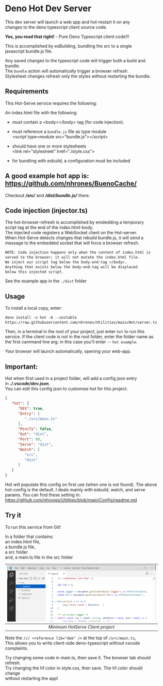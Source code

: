 
# Deno Hot Dev Server

This dev server will launch a web app and hot-restart it on any    
changes to the deno typescript client source code.   

**Yes, you read that right!** - Pure Deno Typescript client code!!!

This is accomplished by esBuilding, bundling the src to a single    
javascript bundle.js file. 

Any saved changes to the typescript code will trigger both a build and bundle.   
The `bundle` action will automatically trigger a browser refresh.   
Stylesheet changes refresh only the styles without restarting the bundle.   

## Requirements
This Hot-Serve service requires the following:
    
An index.html file with the following:    
  - must contain a \<body\>\</body\> tag (for code injection).
  - must reference a `bundle.js` file as type module    
     \<script type=module src="bundle.js"\>\</script\>
  - should have one or more stylesheets     
     \<link rel="stylesheet" href="./style.css"\>
     
  - for bundling with esbuild, a configuration must be included
 
## A good example hot app is: https://github.com/nhrones/BuenoCache/
Checkout **_/src/_** and **_/dist/bundle.js/_** there.

## Code injection (injector.ts)
The hot-browser-refresh is accomplished by emdedding a temporary   
script tag at the end of the index.html-body.   
The injected code registers a WebSocket client on the Hot-server.   
When Hot-Serve detects changes that rebuild bundle.js, it will send a   
message to the embedded socket that will force a browser refresh. 
``` 
NOTE: Code injection happens only when the content of index.html is     
served to the browser; it will not mutate the index.html file.
We inject our script tag below the body-end-tag </body>.
Anything that exists below the body-end-tag will be displaced    
below this injected script.   
``` 
See the example app in the `./dist` folder

## Usage
To install a local copy, enter:
```
deno install -n hot -A --unstable https://raw.githubusercontent.com/nhrones/Utilities/main/Hot/server.ts 
```  
Then, in a terminal in the root of your project, just enter `hot` to run this service. If the client code is not in the root folder, enter the folder name as the first cammand line arg; in this case you'll enter -- `hot example`.

Your browser will launch automatically, opening your web-app.

## Important:
Hot when first used in a project folder, will add a config json entry     
in **_./.vscode/dev.json_**.    
You can edit this config json to customise hot for this project.
```json
{
   "hot": {
      "DEV": true,
      "Entry": [
         "./src/main.ts"
      ],
      "Minify": false,
      "Out": "dist",
      "Port": 80,
      "Serve": "dist",
      "Watch": [
         "src",
         "dist"
      ]
   }
}
```
Hot will populate this config on first use (when one is not found).
The above hot-config is the default. I deals mainly with esbuild, watch, and serve params.
You can find these setting in:
https://github.com/nhrones/Utilities/blob/main/Config/readme.md

## Try it
To run this service from Git! 

In a folder that contains:   
   an index.html file,   
   a bundle.js file,   
   a src folder   
   and, a main.ts file in the src folder     


|![minimum](hot-test.png)|
|:--:| 
| *Minimum HotServe Client project* |


Note the `/// <reference lib="dom" />` at the top of `/src/main.ts`,   
This allows you to write client-side deno-typescript without vscode complaints.

Try changing some code in main.ts, then save it.  The browser tab should refresh.    
Try changing the h1 color in style.css, then save.  The h1 color should change    
without restarting the app!
